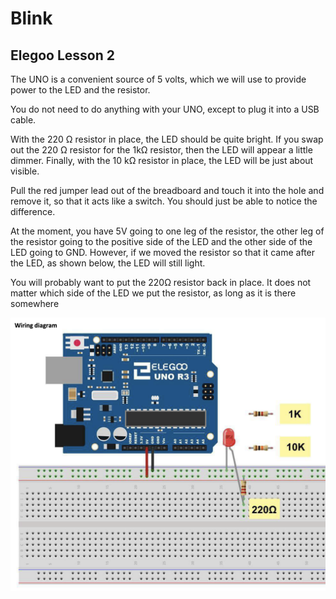 # Blink

## Elegoo Lesson 2

The UNO is a convenient source of 5 volts, which we will use to provide power to
the LED and the resistor.

You do not need to do anything with your UNO, except to
plug it into a USB cable.

With the 220 Ω resistor in place, the LED should be quite bright. If you swap out the
220 Ω resistor for the 1kΩ resistor, then the LED will appear a little dimmer. Finally,
with the 10 kΩ resistor in place, the LED will be just about visible.

Pull the red jumper
lead out of the breadboard and touch it into the hole and remove it, so that it acts
like a switch. You should just be able to notice the difference.

At the moment, you have 5V going to one leg of the resistor, the other leg of the
resistor going to the positive side of the LED and the other side of the LED going to
GND. However, if we moved the resistor so that it came after the LED, as shown
below, the LED will still light.

You will probably want to put the 220Ω resistor back in place.
It does not matter which side of the LED we put the resistor, as long as it is there
somewhere

![elegoo_lesson_1.png](elegoo_lesson_2.png)
